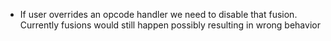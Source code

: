 - If user overrides an opcode handler we need to disable that fusion. Currently fusions would still happen possibly resulting in wrong behavior
